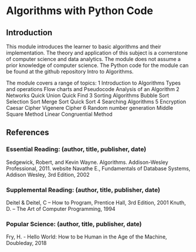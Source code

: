 # Algorithms with Python Code
 
## Introduction
This module introduces the learner to basic algorithms and their implementation.  The theory and application of this subject is a cornerstone of computer science and data analytics.  The module does not assume a prior knowledge of computer science.
The Python code for the module can be found at the github repository Intro to Algorithms.

The module covers a range of topics:
1  Introduction to Algorithms
  Types and operations
  Flow charts and Pseudocode
  Analysis of an Algorithm
2 Networks
  Quick Union
  Quick Find
3 Sorting Algorithms
  Bubble Sort
  Selection Sort
  Merge Sort
  Quick Sort
4 Searching Algorithms
5 Encryption
  Caesar Cipher
  Vigenere Cipher
6 Random number generation 
  Middle Square Method
  Linear Congruential  Method
## References
### Essential Reading:  (author, title, publisher, date)
Sedgewick, Robert, and Kevin Wayne. Algorithms. Addison-Wesley Professional, 2011. website
Navathe E., Fundamentals of Database Systems, Addison Wesley, 3rd Edition, 2002

### Supplemental Reading:  (author, title, publisher, date)
Deitel & Deitel, C – How to Program, Prentice Hall, 3rd Edition, 2001
Knuth, D. – The Art of Computer Programming, 1994

### Popular Science: (author, title, publisher, date)
Fry, H. - Hello World: How to be Human in the Age of the Machine, Doubleday, 2018
